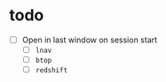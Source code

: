 # todo

- [ ] Open in last window on session start
    - [ ] `lnav`
    - [ ] `btop`
    - [ ] `redshift`
